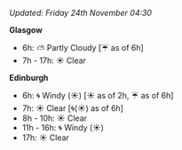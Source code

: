 *Updated: Friday 24th November 04:30*

**Glasgow**

* 6h: :partly_sunny: Partly Cloudy [:umbrella: as of 6h]
* 7h - 17h: :sunny: Clear

**Edinburgh**

* 6h: :cyclone: Windy (:sunny:) [:sunny: as of 2h, :umbrella: as of 6h]
* 7h: :sunny: Clear [:cyclone:(:sunny:) as of 6h]
* 8h - 10h: :sunny: Clear
* 11h - 16h: :cyclone: Windy (:sunny:)
* 17h: :sunny: Clear

